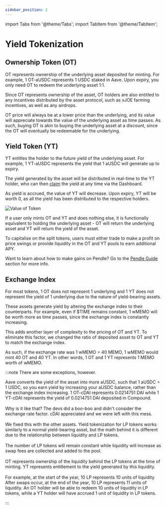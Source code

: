 ```yaml
---
sidebar_position: 2
---
```


import Tabs from '@theme/Tabs';
import TabItem from '@theme/TabItem';

# Yield Tokenization

## Ownership Token (OT)

OT represents ownership of the underlying asset deposited for minting. For example, 1 OT-aUSDC represents 1 USDC staked in Aave. Upon expiry, you only need OT to redeem the underlying asset 1:1.

Since OT represents ownership of the asset, OT holders are also entitled to any incentives distributed by the asset protocol, such as xJOE farming incentives, as well as any airdrops.

OT price will always be at a lower price than the underlying, and its value will appreciate towards the value of the underlying asset as time passes. As such, buying OT is akin to buying the underlying asset at a discount, since the OT will eventually be redeemable for the underlying. 

## Yield Token (YT)

YT entitles the holder to the future yield of the underlying asset. For example, 1 YT-aUSDC represents the yield that 1 aUSDC will generate up to expiry.

The yield generated by the asset will be distributed in real-time to the YT holder, who can then [claim](../claim.md) the yield at any time via the Dashboard.

As yield is accrued, the value of YT will decrease. Upon expiry, YT will be worth 0, as all the yield has been distributed to the respective holders.

![Value of Token](/img/using-the-app/value-of-token.png)

If a user only mints OT and YT and does nothing else, it is functionally equivalent to holding the underlying asset - OT will return the underlying asset and YT will return the yield of the asset.

To capitalise on the split tokens, users must either trade to make a profit on price swings or provide liquidity in the OT and YT pools to earn additional APY.

Want to learn about how to make gains on Pendle? Go to the [Pendle Guide](../../pendle-guide/yield-trading/yield-trading-intro.md) section for more info.

## Exchange Index

For most tokens, 1 OT does not represent 1 underlying and 1 YT does not represent the yield of 1 underlying due to the nature of yield-bearing assets.

These assets generate yield by altering the exchange index to their counterparts. For example, even if $TIME remains constant, 1 wMEMO will be worth more as time passes, since the exchange index is constantly increasing.

This adds another layer of complexity to the pricing of OT and YT. To eliminate this factor, we changed the ratio of deposited asset to OT and YT to match the exchange index.

As such, if the exchange rate was 1 wMEMO = 40 MEMO, 1 wMEMO would mint 40 OT and 40 YT. In other words, 1 OT and 1 YT represents 1 MEMO worth of wMEMO.

:::note There are some exceptions, however.

<Tabs>
  <TabItem value="aUSDC" label="aUSDC">
    Aave converts the yield of the asset into more aUSDC, such that 1 aUSDC = 1 USDC, so you earn yield by increasing your aUSDC balance, rather than the exchange index increasing. 
  </TabItem>
  <TabItem value="cDAI" label="cDAI">
    1 OT-cDAI represents 0.0214751 DAI while 1 YT-cDAI represents the yield of 0.0214751 DAI deposited in Compound.
    <br /><br />
    Why is it like that? The devs did a boo-boo and didn't consider the exchange rate factor. cDAI appreciated and we were left with this mess.
    <br /><br />
    We fixed this with the other assets.
  </TabItem>
  <TabItem value="LP Tokens" label="LP Tokens">
    Yield tokenization for LP tokens works similarly to a normal yield-bearing asset, but the math behind it is different due to the relationship between liquidity and LP tokens.
    <br /><br />
    The number of LP tokens will remain constant while liquidity will increase as swap fees are collected and added to the pool.
    <br /><br />
    OT represents ownership of the liquidity behind the LP tokens at the time of minting. YT represents entitlement to the yield generated by this liquidity.
    <br /><br />
    For example, at the start of the year, 10 LP represents 10 units of liquidity. After swaps occur, at the end of the year, 10 LP represents 11 units of liquidity. An OT holder will be able to redeem 10 units of liquidity in LP tokens, while a YT holder will have accrued 1 unit of liquidity in LP tokens.
  </TabItem>
</Tabs>

:::